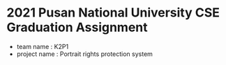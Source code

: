 # 2021 Pusan National University CSE Graduation Assignment

- team name : K2P1
- project name : Portrait rights protection system
